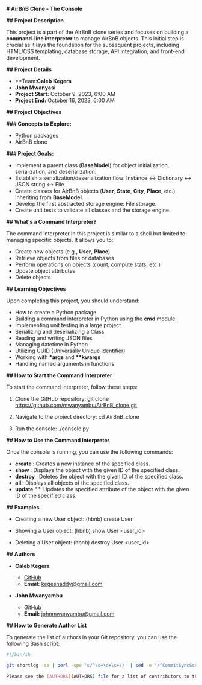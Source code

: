 **# AirBnB Clone - The Console**

**## Project Description**

This project is a part of the AirBnB clone series and focuses on building a **command-line interpreter** to manage AirBnB objects. This initial step is crucial as it lays the foundation for the subsequent projects, including HTML/CSS templating, database storage, API integration, and front-end development.

**## Project Details**

- **Team:**Caleb Kegera**
- **John Mwanyasi**
- **Project Start:** October 9, 2023, 6:00 AM
- **Project End:** October 16, 2023, 6:00 AM

**## Project Objectives**

**### Concepts to Explore:**
- Python packages
- AirBnB clone

**### Project Goals:**
- Implement a parent class (**BaseModel**) for object initialization, serialization, and deserialization.
- Establish a serialization/deserialization flow: Instance <-> Dictionary <-> JSON string <-> File
- Create classes for AirBnB objects (**User**, **State**, **City**, **Place**, etc.) inheriting from **BaseModel**.
- Develop the first abstracted storage engine: File storage.
- Create unit tests to validate all classes and the storage engine.

**## What's a Command Interpreter?**

The command interpreter in this project is similar to a shell but limited to managing specific objects. It allows you to:

- Create new objects (e.g., **User**, **Place**)
- Retrieve objects from files or databases
- Perform operations on objects (count, compute stats, etc.)
- Update object attributes
- Delete objects

**## Learning Objectives**

Upon completing this project, you should understand:

- How to create a Python package
- Building a command interpreter in Python using the **cmd** module
- Implementing unit testing in a large project
- Serializing and deserializing a Class
- Reading and writing JSON files
- Managing datetime in Python
- Utilizing UUID (Universally Unique Identifier)
- Working with **\*args** and **\*\*kwargs**
- Handling named arguments in functions

**## How to Start the Command Interpreter**

To start the command interpreter, follow these steps:

1. Clone the GitHub repository:
git clone https://github.com/mwanyambu/AirBnB_clone.git

2. Navigate to the project directory:
cd AirBnB_clone

3. Run the console:
./console.py

**## How to Use the Command Interpreter**

Once the console is running, you can use the following commands:

- **create <class>**: Creates a new instance of the specified class.
- **show <class> <id>**: Displays the object with the given ID of the specified class.
- **destroy <class> <id>**: Deletes the object with the given ID of the specified class.
- **all <class>**: Displays all objects of the specified class.
- **update <class> <id> <attribute name> "<attribute value>"**: Updates the specified attribute of the object with the given ID of the specified class.

**## Examples**

- Creating a new User object:
(hbnb) create User

- Showing a User object:
(hbnb) show User <user_id>

- Deleting a User object:
(hbnb) destroy User <user_id>


**## Authors**

- **Caleb Kegera**
  - [GitHub](https://www.github.com/kegera)
  - **Email:** kegeshaddy@gmail.com

- **John Mwanyambu**
  - [GitHub](https://www.github.com/mwanyambu)
  - **Email:** johnmwanyambu@gmail.com

**## How to Generate Author List**

To generate the list of authors in your Git repository, you can use the following Bash script:
```bash
#!/bin/sh

git shortlog -se | perl -spe 's/^\s+\d+\s+//' | sed -e '/^CommitSyncScript.*$/d' > AUTHORS

Please see the [AUTHORS](AUTHORS) file for a list of contributors to this project.
